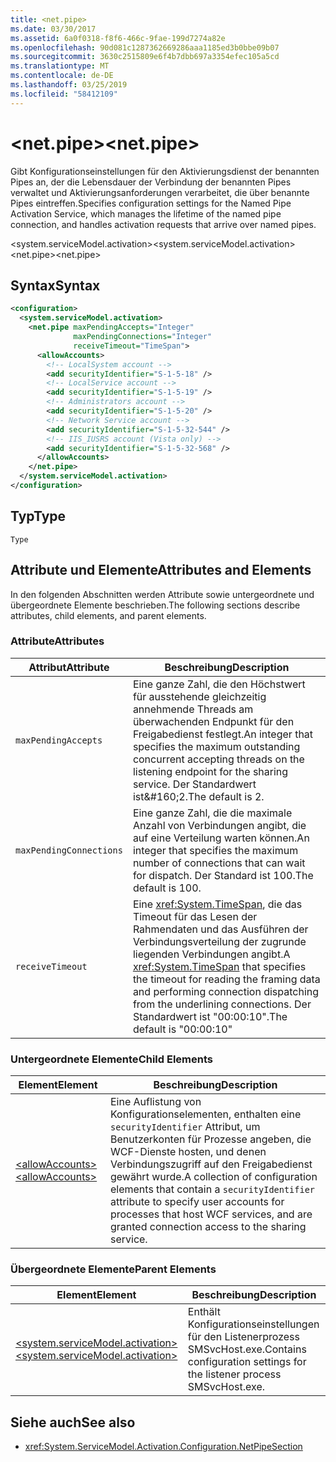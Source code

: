 ```yaml
---
title: <net.pipe>
ms.date: 03/30/2017
ms.assetid: 6a0f0318-f8f6-466c-9fae-199d7274a82e
ms.openlocfilehash: 90d081c1287362669286aaa1185ed3b0bbe09b07
ms.sourcegitcommit: 3630c2515809e6f4b7dbb697a3354efec105a5cd
ms.translationtype: MT
ms.contentlocale: de-DE
ms.lasthandoff: 03/25/2019
ms.locfileid: "58412109"
---
```

# <a name="netpipe"></a><span data-ttu-id="eb9e8-102">\<net.pipe></span><span class="sxs-lookup"><span data-stu-id="eb9e8-102">\<net.pipe></span></span>
<span data-ttu-id="eb9e8-103">Gibt Konfigurationseinstellungen für den Aktivierungsdienst der benannten Pipes an, der die Lebensdauer der Verbindung der benannten Pipes verwaltet und Aktivierungsanforderungen verarbeitet, die über benannte Pipes eintreffen.</span><span class="sxs-lookup"><span data-stu-id="eb9e8-103">Specifies configuration settings for the Named Pipe Activation Service, which manages the lifetime of the named pipe connection, and handles activation requests that arrive over named pipes.</span></span>  
  
 <span data-ttu-id="eb9e8-104">\<system.serviceModel.activation></span><span class="sxs-lookup"><span data-stu-id="eb9e8-104">\<system.serviceModel.activation></span></span>  
<span data-ttu-id="eb9e8-105">\<net.pipe></span><span class="sxs-lookup"><span data-stu-id="eb9e8-105">\<net.pipe></span></span>  
  
## <a name="syntax"></a><span data-ttu-id="eb9e8-106">Syntax</span><span class="sxs-lookup"><span data-stu-id="eb9e8-106">Syntax</span></span>  
  
```xml  
<configuration>
  <system.serviceModel.activation>
    <net.pipe maxPendingAccepts="Integer"
              maxPendingConnections="Integer"
              receiveTimeout="TimeSpan">
      <allowAccounts>
        <!-- LocalSystem account -->
        <add securityIdentifier="S-1-5-18" />
        <!-- LocalService account -->
        <add securityIdentifier="S-1-5-19" />
        <!-- Administrators account -->
        <add securityIdentifier="S-1-5-20" />
        <!-- Network Service account -->
        <add securityIdentifier="S-1-5-32-544" />
        <!-- IIS_IUSRS account (Vista only) -->
        <add securityIdentifier="S-1-5-32-568" />
      </allowAccounts>
    </net.pipe>
  </system.serviceModel.activation>
</configuration>
```  
  
## <a name="type"></a><span data-ttu-id="eb9e8-107">Typ</span><span class="sxs-lookup"><span data-stu-id="eb9e8-107">Type</span></span>  
 `Type`  
  
## <a name="attributes-and-elements"></a><span data-ttu-id="eb9e8-108">Attribute und Elemente</span><span class="sxs-lookup"><span data-stu-id="eb9e8-108">Attributes and Elements</span></span>  
 <span data-ttu-id="eb9e8-109">In den folgenden Abschnitten werden Attribute sowie untergeordnete und übergeordnete Elemente beschrieben.</span><span class="sxs-lookup"><span data-stu-id="eb9e8-109">The following sections describe attributes, child elements, and parent elements.</span></span>  
  
### <a name="attributes"></a><span data-ttu-id="eb9e8-110">Attribute</span><span class="sxs-lookup"><span data-stu-id="eb9e8-110">Attributes</span></span>  
  
|<span data-ttu-id="eb9e8-111">Attribut</span><span class="sxs-lookup"><span data-stu-id="eb9e8-111">Attribute</span></span>|<span data-ttu-id="eb9e8-112">Beschreibung</span><span class="sxs-lookup"><span data-stu-id="eb9e8-112">Description</span></span>|  
|---------------|-----------------|  
|`maxPendingAccepts`|<span data-ttu-id="eb9e8-113">Eine ganze Zahl, die den Höchstwert für ausstehende gleichzeitig annehmende Threads am überwachenden Endpunkt für den Freigabedienst festlegt.</span><span class="sxs-lookup"><span data-stu-id="eb9e8-113">An integer that specifies the maximum outstanding concurrent accepting threads on the listening endpoint for the sharing service.</span></span> <span data-ttu-id="eb9e8-114">Der Standardwert ist&amp;#160;2.</span><span class="sxs-lookup"><span data-stu-id="eb9e8-114">The default is 2.</span></span>|  
|`maxPendingConnections`|<span data-ttu-id="eb9e8-115">Eine ganze Zahl, die die maximale Anzahl von Verbindungen angibt, die auf eine Verteilung warten können.</span><span class="sxs-lookup"><span data-stu-id="eb9e8-115">An integer that specifies the maximum number of connections that can wait for dispatch.</span></span> <span data-ttu-id="eb9e8-116">Der Standard ist 100.</span><span class="sxs-lookup"><span data-stu-id="eb9e8-116">The default is 100.</span></span>|  
|`receiveTimeout`|<span data-ttu-id="eb9e8-117">Eine <xref:System.TimeSpan>, die das Timeout für das Lesen der Rahmendaten und das Ausführen der Verbindungsverteilung der zugrunde liegenden Verbindungen angibt.</span><span class="sxs-lookup"><span data-stu-id="eb9e8-117">A <xref:System.TimeSpan> that specifies the timeout for reading the framing data and performing connection dispatching from the underlining connections.</span></span> <span data-ttu-id="eb9e8-118">Der Standardwert ist "00:00:10".</span><span class="sxs-lookup"><span data-stu-id="eb9e8-118">The default is "00:00:10"</span></span>|  
  
### <a name="child-elements"></a><span data-ttu-id="eb9e8-119">Untergeordnete Elemente</span><span class="sxs-lookup"><span data-stu-id="eb9e8-119">Child Elements</span></span>  
  
|<span data-ttu-id="eb9e8-120">Element</span><span class="sxs-lookup"><span data-stu-id="eb9e8-120">Element</span></span>|<span data-ttu-id="eb9e8-121">Beschreibung</span><span class="sxs-lookup"><span data-stu-id="eb9e8-121">Description</span></span>|  
|-------------|-----------------|  
|[<span data-ttu-id="eb9e8-122">\<allowAccounts></span><span class="sxs-lookup"><span data-stu-id="eb9e8-122">\<allowAccounts></span></span>](../../../../../docs/framework/configure-apps/file-schema/wcf/allowaccounts.md)|<span data-ttu-id="eb9e8-123">Eine Auflistung von Konfigurationselementen, enthalten eine `securityIdentifier` Attribut, um Benutzerkonten für Prozesse angeben, die WCF-Dienste hosten, und denen Verbindungszugriff auf den Freigabedienst gewährt wurde.</span><span class="sxs-lookup"><span data-stu-id="eb9e8-123">A collection of configuration elements that contain a `securityIdentifier` attribute to specify user accounts for processes that host WCF services, and are granted connection access to the sharing service.</span></span>|  
  
### <a name="parent-elements"></a><span data-ttu-id="eb9e8-124">Übergeordnete Elemente</span><span class="sxs-lookup"><span data-stu-id="eb9e8-124">Parent Elements</span></span>  
  
|<span data-ttu-id="eb9e8-125">Element</span><span class="sxs-lookup"><span data-stu-id="eb9e8-125">Element</span></span>|<span data-ttu-id="eb9e8-126">Beschreibung</span><span class="sxs-lookup"><span data-stu-id="eb9e8-126">Description</span></span>|  
|-------------|-----------------|  
|[<span data-ttu-id="eb9e8-127">\<system.serviceModel.activation></span><span class="sxs-lookup"><span data-stu-id="eb9e8-127">\<system.serviceModel.activation></span></span>](../../../../../docs/framework/configure-apps/file-schema/wcf/system-servicemodel-activation.md)|<span data-ttu-id="eb9e8-128">Enthält Konfigurationseinstellungen für den Listenerprozess SMSvcHost.exe.</span><span class="sxs-lookup"><span data-stu-id="eb9e8-128">Contains configuration settings for the listener process SMSvcHost.exe.</span></span>|  
  
## <a name="see-also"></a><span data-ttu-id="eb9e8-129">Siehe auch</span><span class="sxs-lookup"><span data-stu-id="eb9e8-129">See also</span></span>
- <xref:System.ServiceModel.Activation.Configuration.NetPipeSection>
